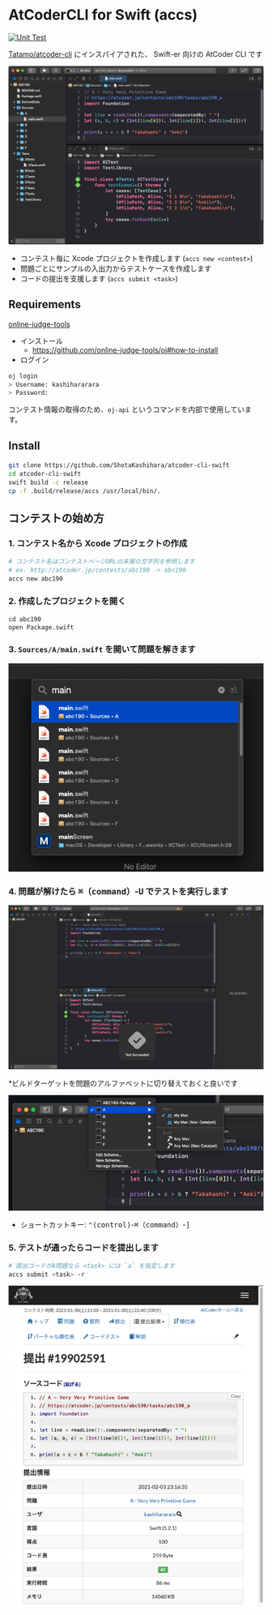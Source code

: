# AtCoderCLI for Swift (accs)

[![Unit Test](https://github.com/ShotaKashihara/atcoder-cli-swift/workflows/Unit%20Test/badge.svg?event=push)](https://github.com/ShotaKashihara/atcoder-cli-swift/actions)

[Tatamo/atcoder-cli](https://github.com/Tatamo/atcoder-cli) にインスパイアされた、 Swift-er 向けの AtCoder CLI です

<img src="misc/top.png">

- コンテスト毎に Xcode プロジェクトを作成します (`accs new <contest>`)
- 問題ごとにサンプルの入出力からテストケースを作成します
- コードの提出を支援します  (`accs submit <task>`)

## Requirements

[online-judge-tools](https://github.com/online-judge-tools/oj)

- インストール
  - https://github.com/online-judge-tools/oj#how-to-install
- ログイン

```bash
oj login
> Username: kashihararara
> Password:
```

コンテスト情報の取得のため、`oj-api` というコマンドを内部で使用しています。

## Install

```bash
git clone https://github.com/ShotaKashihara/atcoder-cli-swift
cd atcoder-cli-swift
swift build -c release
cp -f .build/release/accs /usr/local/bin/.
```

## コンテストの始め方

### 1. コンテスト名から Xcode プロジェクトの作成

```bash
# コンテスト名はコンテストページURLの末尾の文字列を参照します
# ex. http://atcoder.jp/contests/abc190 -> abc190
accs new abc190
```

### 2. 作成したプロジェクトを開く

```
cd abc190
open Package.swift
```

### 3. `Sources/A/main.swift` を開いて問題を解きます

<img src="misc/open_first_task.png">

### 4. 問題が解けたら <kbd>⌘（command）</kbd>-<kbd>U</kbd> でテストを実行します

<img src="misc/test_done.png">


*ビルドターゲットを問題のアルファベットに切り替えておくと良いです

<img src="misc/select_target.png">

- ショートカットキー: <kbd>⌃(control)</kbd>-<kbd>⌘（command）</kbd>-<kbd>]</kbd>

### 5. テストが通ったらコードを提出します

```bash
# 提出コードがA問題なら <task> には `a` を指定します
accs submit <task> -r
```

<img src="misc/submit_page.png">
